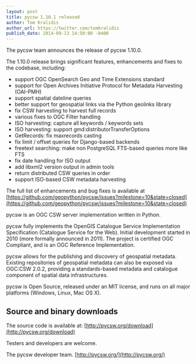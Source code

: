 ```yaml
---
layout: post
title: pycsw 1.10.1 released
author: Tom Kralidis
author_url: https://twitter.com/tomkralidis
publish_date: 2014-09-13 14:50:00 -0400
---
```


The pycsw team announces the release of pycsw 1.10.0.

The 1.10.0 release brings significant features, enhancements and fixes to the codebase, including:

* support OGC OpenSearch Geo and Time Extensions standard
* support for Open Archives Initiative Protocol for Metadata Harvesting (OAI-PMH)
* support spatial dateline queries
* better support for geospatial links via the Python geolinks library
* fix CSW harvesting to harvest full records
* various fixes to OGC Filter handling
* ISO harvesting: capture all keywords / keywords sets
* ISO harvesting: support gmd:distributorTransferOptions
* GetRecords: fix maxrecords casting
* fix limit / offset queries for Django-based backends
* freetext searching: make non PostgreSQL FTS-based queries more like FTS
* fix date handling for ISO output
* add libxml2 version output in admin tools
* return distributed CSW queries in order
* support ISO-based CSW metadata harvesting


The full list of enhancements and bug fixes is available at [https://github.com/geopython/pycsw/issues?milestone=10&state=closed](https://github.com/geopython/pycsw/issues?milestone=10&state=closed)

pycsw is an OGC CSW server implementation written in Python.
 
pycsw fully implements the OpenGIS Catalogue Service Implementation Specification (Catalogue Service for the Web). Initial development started in 2010 (more formally announced in 2011). The project is certified OGC Compliant, and is an OGC Reference Implementation.
 
pycsw allows for the publishing and discovery of geospatial metadata. Existing repositories of geospatial metadata can also be exposed via OGC:CSW 2.0.2, providing a standards-based metadata and catalogue component of spatial data infrastructures.
 
pycsw is Open Source, released under an MIT license, and runs on all major platforms (Windows, Linux, Mac OS X).
 
Source and binary downloads
---------------------------

The source code is available at:
[http://pycsw.org/download](http://pycsw.org/download)
 
Testers and developers are welcome.
 
The pycsw developer team.
[http://pycsw.org/](http://pycsw.org/)
